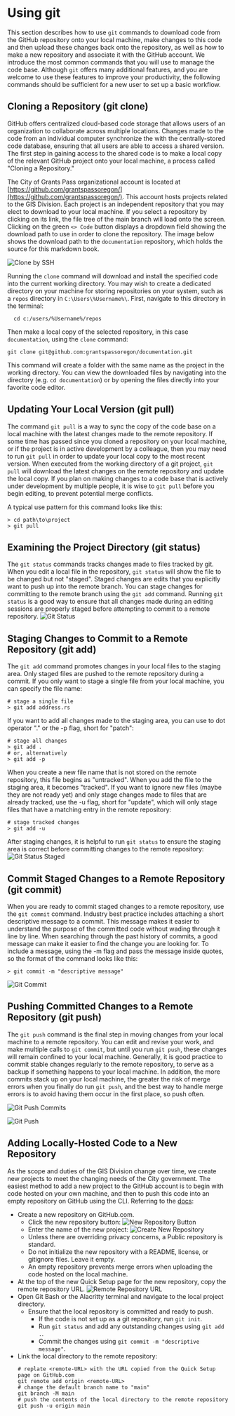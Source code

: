 # Using git

This section describes how to use `git` commands to download code from the GitHub repository onto your local machine, make changes to this code and then upload these changes back onto the repository, as well as how to make a new repository and associate it with the GitHub account.  We introduce the most common commands that you will use to manage the code base.  Although `git` offers many additional features, and you are welcome to use these features to improve your productivity, the following commands should be sufficient for a new user to set up a basic workflow.

## Cloning a Repository (git clone)

GitHub offers centralized cloud-based code storage that allows users of an organization to collaborate across multiple locations.  Changes made to the code from an individual computer synchronize the with the centrally-stored code database, ensuring that all users are able to access a shared version.  The first step in gaining access to the shared code is to make a local copy of the relevant GitHub project onto your local machine, a process called "Cloning a Repository."

The City of Grants Pass organizational account is located at [https://github.com/grantspassoregon/](https://github.com/grantspassoregon/). This account hosts projects related to the GIS Division.  Each project is an independent repository that you may elect to download to your local machine.  If you select a repository by clicking on its link, the file tree of the main branch will load onto the screen.  Clicking on the green `<> Code` button displays a dropdown field showing the download path to use in order to clone the repository.  The image below shows the download path to the `documentation` repository, which holds the source for this markdown book.

![Clone by SSH](./images/clone_repository_ssh.png)

Running the `clone` command will download and install the specified code into the current working directory.  You may wish to create a dedicated directory on your machine for storing repositories on your system, such as a `repos` directory in `C:\Users\%Username%\`.  First, navigate to this directory in the terminal:

```
  cd c:/users/%Username%/repos
```

Then make a local copy of the selected repository, in this case `documentation`, using the `clone` command:

```{bash}
git clone git@github.com:grantspassoregon/documentation.git
```

This command will create a folder with the same name as the project in the working directory.  You can view the downloaded files by navigating into the directory (e.g. `cd documentation`) or by opening the files directly into your favorite code editor.

## Updating Your Local Version (git pull)

The command `git pull` is a way to sync the copy of the code base on a local machine with the latest changes made to the remote repository.  If some time has passed since you cloned a repository on your local machine, or if the project is in active development by a colleague, then you may need to run `git pull` in order to update your local copy to the most recent version.  When executed from the working directory of a git project, `git pull` will download the latest changes on the remote repository and update the local copy. If you plan on making changes to a code base that is actively under development by multiple people, it is wise to `git pull` before you begin editing, to prevent potential merge conflicts.

A typical use pattern for this command looks like this:
```{PS}
> cd path\to\project
> git pull
```

## Examining the Project Directory (git status)

The `git status` commands tracks changes made to files tracked by git.  When you edit a local file in the repository, `git status` will show the file to be changed but not "staged".  Staged changes are edits that you explicitly want to push up into the remote branch.  You can stage changes for committing to the remote branch using the `git add` command.  Running `git status` is a good way to ensure that all changes made during an editing sessions are properly staged before attempting to commit to a remote repository.
![Git Status](./images/git_status_unstaged.png)


## Staging Changes to Commit to a Remote Repository (git add)

The `git add` command promotes changes in your local files to the staging area.  Only staged files are pushed to the remote repository during a commit.  If you only want to stage a single file from your local machine, you can specify the file name:
```{PS}
# stage a single file
> git add address.rs
```

If you want to add all changes made to the staging area, you can use to dot operator "." or the -p flag, short for "patch":
```{PS}
# stage all changes
> git add .
# or, alternatively
> git add -p
```

When you create a new file name that is not stored on the remote repository, this file begins as "untracked".  When you add the file to the staging area, it becomes "tracked".  If you want to ignore new files (maybe they are not ready yet) and only stage changes made to files that are already tracked, use the -u flag, short for "update", which will only stage files that have a matching entry in the remote repository:
```{PS}
# stage tracked changes
> git add -u
```

After staging changes, it is helpful to run `git status` to ensure the staging area is correct before committing changes to the remote repository:
![Git Status Staged](./images/git_status_staged.png)

## Commit Staged Changes to a Remote Repository (git commit)

When you are ready to commit staged changes to a remote repository, use the `git commit` command.  Industry best practice includes attaching a short descriptive message to a commit.  This message makes it easier to understand the purpose of the committed code without wading through it line by line.  When searching through the past history of commits, a good message can make it easier to find the change you are looking for.  To include a message, using the -m flag and pass the message inside quotes, so the format of the command looks like this:
```{PS}
> git commit -m "descriptive message"
```
![Git Commit](./images/git_commit.png)

## Pushing Committed Changes to a Remote Repository (git push)

The `git push` command is the final step in moving changes from your local machine to a remote repository.  You can edit and revise your work, and make multiple calls to `git commit`, but until you run `git push`, these changes will remain confined to your local machine.  Generally, it is good practice to commit stable changes regularly to the remote repository, to serve as a backup if something happens to your local machine.  In addition, the more commits stack up on your local machine, the greater the risk of merge errors when you finally do run `git push`, and the best way to handle merge errors is to avoid having them occur in the first place, so push often.

![Git Push Commits](./images/git_push_commits.png)

![Git Push](./images/git_push.png)


## Adding Locally-Hosted Code to a New Repository

As the scope and duties of the GIS Division change over time, we create new projects to meet the changing needs of the City government. The easiest method to add a new project to the GitHub account is to begin with code hosted on your own machine, and then to push this code into an empty repository on GitHub using the CLI.
Referring to the [docs](https://docs.github.com/en/migrations/importing-source-code/using-the-command-line-to-import-source-code/adding-locally-hosted-code-to-github):

* Create a new repository on GitHub.com.
  * Click the new repository button:
  ![New Repository Button](./images/new_repository_button.png)
  * Enter the name of the new project:
  ![Create New Repository](./images/create_new_repository.png)
  * Unless there are overriding privacy concerns, a Public repository is standard.
  * Do not initialize the new repository with a README, license, or gitignore files.  Leave it empty.
  * An empty repository prevents merge errors when uploading the code hosted on the local machine.
* At the top of the new Quick Setup page for the new repository, copy the remote repository URL.
  ![Remote Repository URL](./images/remote_repository_url.png)
* Open Git Bash or the Alacritty terminal and navigate to the local project directory.
  * Ensure that the local repository is committed and ready to push.
    * If the code is not set up as a git repository, run `git init`.
    * Run `git status` and add any outstanding changes using `git add .`.
    * Commit the changes using `git commit -m "descriptive message"`.
* Link the local directory to the remote repository:
  ```{bash}
  # replate <remote-URL> with the URL copied from the Quick Setup page on GitHub.com
  git remote add origin <remote-URL>
  # change the default branch name to "main"
  git branch -M main
  # push the contents of the local directory to the remote repository
  git push -u origin main
  ```

